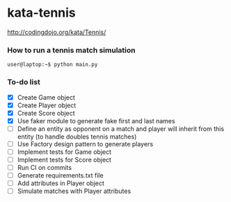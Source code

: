 # kata-tennis
http://codingdojo.org/kata/Tennis/

### How to run a tennis match simulation
```console
user@laptop:~$ python main.py
```


### To-do list

- [x] Create Game object
- [x] Create Player object
- [x] Create Score object
- [x] Use faker module to generate fake first and last names
- [ ] Define an entity as opponent on a match and player will inherit from this entity (to handle doubles tennis matches)
- [ ] Use Factory design pattern to generate players
- [ ] Implement tests for Game object
- [ ] Implement tests for Score object
- [ ] Run CI on commits
- [ ] Generate requirements.txt file
- [ ] Add attributes in Player object
- [ ] Simulate matches with Player attributes